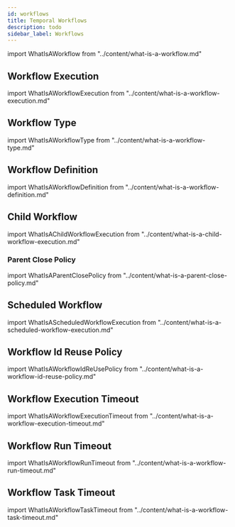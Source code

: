 ```yaml
---
id: workflows
title: Temporal Workflows
description: todo
sidebar_label: Workflows
---
```


import WhatIsAWorkflow from "../content/what-is-a-workflow.md"

<WhatIsAWorkflow/>

## Workflow Execution

import WhatIsAWorkflowExecution from "../content/what-is-a-workflow-execution.md"

<WhatIsAWorkflowExecution/>

## Workflow Type

import WhatIsAWorkflowType from "../content/what-is-a-workflow-type.md"

<WhatIsAWorkflowType/>

## Workflow Definition

import WhatIsAWorkflowDefinition from "../content/what-is-a-workflow-definition.md"

<WhatIsAWorkflowDefinition/>

## Child Workflow

import WhatIsAChildWorkflowExecution from "../content/what-is-a-child-workflow-execution.md"

<WhatIsAChildWorkflowExecution/>

### Parent Close Policy

import WhatIsAParentClosePolicy from "../content/what-is-a-parent-close-policy.md"

<WhatIsAParentClosePolicy/>

## Scheduled Workflow

import WhatIsAScheduledWorkflowExecution from "../content/what-is-a-scheduled-workflow-execution.md"

<WhatIsAScheduledWorkflowExecution/>

## Workflow Id Reuse Policy

import WhatIsAWorkflowIdReUsePolicy from "../content/what-is-a-workflow-id-reuse-policy.md"

<WhatIsAWorkflowIdReUsePolicy/>

## Workflow Execution Timeout

import WhatIsAWorkflowExecutionTimeout from "../content/what-is-a-workflow-execution-timeout.md"

<WhatIsAWorkflowExecutionTimeout/>

## Workflow Run Timeout

import WhatIsAWorkflowRunTimeout from "../content/what-is-a-workflow-run-timeout.md"

<WhatIsAWorkflowRunTimeout/>

## Workflow Task Timeout

import WhatIsAWorkflowTaskTimeout from "../content/what-is-a-workflow-task-timeout.md"

<WhatIsAWorkflowTaskTimeout/>
